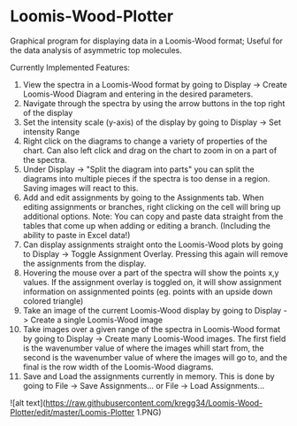 # Loomis-Wood-Plotter
Graphical program for displaying data in a Loomis-Wood format; Useful for the data analysis of asymmetric top molecules.

Currently Implemented Features:
1)  View the spectra in a Loomis-Wood format by going to Display -> Create Loomis-Wood Diagram and 
    entering in the desired parameters.
2)  Navigate through the spectra by using the arrow buttons in the top right of the display
3)  Set the intensity scale (y-axis) of the display by going to Display -> Set intensity Range
4)  Right click on the diagrams to change a variety of properties of the chart. Can also left click 
    and drag on the chart to zoom in on a part of the spectra. 
5)  Under Display -> "Split the diagram into parts" you can split the diagrams into multiple pieces 
    if the spectra is too dense in a region. Saving images will react to this.
6)  Add and edit assignments by going to the Assignments tab. When editing assignments or branches,
    right clicking on the cell will bring up additional options. Note: You can copy and paste
    data straight from the tables that come up when adding or editing a branch. (Including the ability
    to paste in Excel data!)
7)  Can display assignments straight onto the Loomis-Wood plots by going to Display
    -> Toggle Assignment Overlay. Pressing this again will remove the assignments from the display.
8)  Hovering the mouse over a part of the spectra will show the points x,y values. If the assignment
    overlay is toggled on, it will show assignment information on assignmented points (eg. points
    with an upside down colored triangle)
9)  Take an image of the current Loomis-Wood display by going to Display -> Create a single
    Loomis-Wood image
10) Take images over a given range of the spectra in Loomis-Wood format by going to Display ->
    Create many Loomis-Wood images. The first field is the wavenumber value of where the images
    whill start from, the second is the wavenumber value of where the images will go to, and the
    final is the row width of the Loomis-Wood diagrams.
11) Save and Load the assignments currently in memory. This is done by going to File -> Save Assignments...
    or File -> Load Assignments...
    
![alt text](https://raw.githubusercontent.com/kregg34/Loomis-Wood-Plotter/edit/master/Loomis-Plotter 1.PNG)
      
